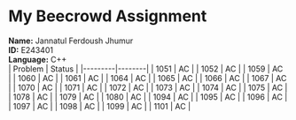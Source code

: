 # My Beecrowd Assignment
**Name:** Jannatul Ferdoush Jhumur <br>
**ID:** E243401 <br>
**Language:** C++ <br>
| Problem | Status |
|---------|--------| 
| 1051    | AC     |
| 1052    | AC     |
| 1059   | AC     |
| 1060   | AC     |
| 1061    | AC     |
| 1064    | AC     |
| 1065    | AC     |
| 1066    | AC     |
| 1067    | AC     |
| 1070    | AC     |
| 1071    | AC     |
| 1072    | AC     |
| 1073    | AC     |
| 1074    | AC     |
| 1075    | AC     |
| 1078    | AC     |
| 1079    | AC     |
| 1080    | AC     |
| 1094    | AC     |
| 1095    | AC     |
| 1096    | AC     |
| 1097   | AC     |
| 1098    | AC     |
| 1099    | AC     |
| 1101    | AC     |
